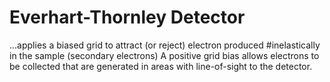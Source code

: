 # Everhart-Thornley Detector

...applies a biased grid to attract (or reject) electron produced #inelastically in the sample (secondary electrons)
A positive grid bias allows electrons to be collected that are generated in areas with line-of-sight to the detector.